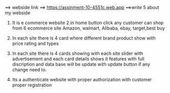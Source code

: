 ==> webside link ==>  https://assinment-10-4551c.web.app
==>write 5 about my webside 

1. It is e commerce website
2.in home button click any customer can shop from 6 ecommerce site Amazon, walmart, Alibaba, ebay, target,best buy
3. In each site there is 4 card where different brand product show with price rating and types

4. In each site there is 4 cards showing with each site slider with advertisement and each card details shows it features with full discription and data base will be update with update button if any change need to.

5. Its a authenticate website with proper authorization with customer proper registration
